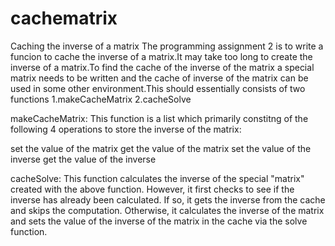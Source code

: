 # cachematrix
Caching the inverse of a matrix
The programming assignment 2 is to write a funcion to cache the inverse of a matrix.It may take too long to create the inverse of a matrix.To find the cache of the inverse of the matrix a special matrix needs to be written and the cache of inverse of the matrix can be used in some other environment.This should essentially consists of two functions 
1.makeCacheMatrix
2.cacheSolve

makeCacheMatrix:
This function is a list which primarily constitng of the following 4 operations to store the inverse of the matrix:

set the value of the matrix
get the value of the matrix
set the value of the inverse
get the value of the inverse

cacheSolve:
This function calculates the inverse of the special "matrix" created with the above function. However, it first checks to see if the inverse has already been calculated. If so, it gets the inverse from the cache and skips the computation. Otherwise, it calculates the inverse of the matrix and sets the value of the inverse of the matrix in the cache via the solve function.

